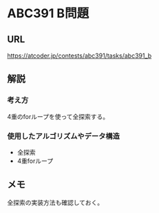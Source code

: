 # ABC391 B問題
## URL
https://atcoder.jp/contests/abc391/tasks/abc391_b
## 解説
### 考え方
4重のforループを使って全探索する。
### 使用したアルゴリズムやデータ構造
- 全探索
- 4重forループ
## メモ
全探索の実装方法も確認しておく。
